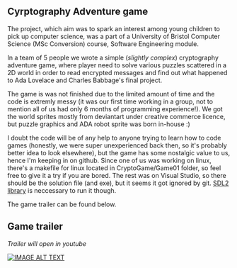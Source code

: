 ## Cyrptography Adventure game
The project, which aim was to spark an interest among young children to pick up computer science, was a part of a University of Bristol Computer Science (MSc Conversion) course, Software Engineering module. 

In a team of 5 people we wrote a simple (*slightly complex*) cryptography adventure game, where player need to solve various puzzles scattered in a 2D world in order to read encrypted messages and find out what happened to Ada Lovelace and Charles Babbage's final 
project. 

The game is was not finished due to the limited amount of time and the code is extremly messy (it was our first time working in a group, not to mention all of us had only 6 months of programming experience!). We got the world sprites mostly from deviantart under creative commerce licence, but puzzle graphics and ADA robot sprite was born in-house :) 

I doubt the code will be of any help to anyone trying to learn how to code games (honestly, we were super unexperienced back then, so it's probably better idea to look elsewhere), but the game has some nostalgic value to us, hence I'm keeping in on github. Since one of us was working on linux, there's a makefile for linux located in CryptoGame/Game01 folder, so feel free to give it a try if you are bored. The rest was on Visual Studio, so there should be the solution file (and exe), but it seems it got ignored by git. [SDL2 library](https://www.libsdl.org/download-2.0.php) is neccessary to run it though. 

The game trailer can be found below.

## Game trailer
*Trailer will open in youtube*

[![IMAGE ALT TEXT](http://img.youtube.com/vi/-g1cslTGx2Y/0.jpg)](http://www.youtube.com/watch?v=-g1cslTGx2Y "Crypto Game")
